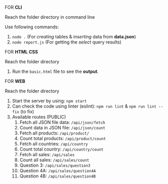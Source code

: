 FOR **CLI**

Reach the folder directory in command line

Use following commands:

1. `node .` (For _creating_ tables & _inserting_ data from **data.json**)
2. `node report.js` (For getting the _select_ query results)

FOR **HTML CSS**

Reach the folder directory

1. Run the `basic.html` file to see the **output**.

FOR **WEB**

Reach the folder directory

1. Start the server by using: `npm start`
2. Can check the code using linter (eslint): `npm run lint` & `npm run lint --fix` (to fix)
3. Available routes (PUBLIC)
   1. Fetch all JSON file data: `/api/json/fetch`
   2. Count data in JSON file: `/api/json/count`
   3. Fetch all products: `/api/product/`
   4. Count total products: `/api/product/count`
   5. Fetch all countries: `/api/country`
   6. Count total country: `/api/country/count`
   7. Fetch all sales: `/api/sales`
   8. Count all sales: `/api/sales/count`
   9. Question 3: `/api/sales/question3`
   10. Question 4A: `/api/sales/question4A`
   11. Question 4B: `/api/sales/question4B`
